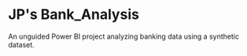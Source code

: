 # JP's Bank_Analysis
An unguided Power BI project analyzing banking data using a synthetic dataset.
